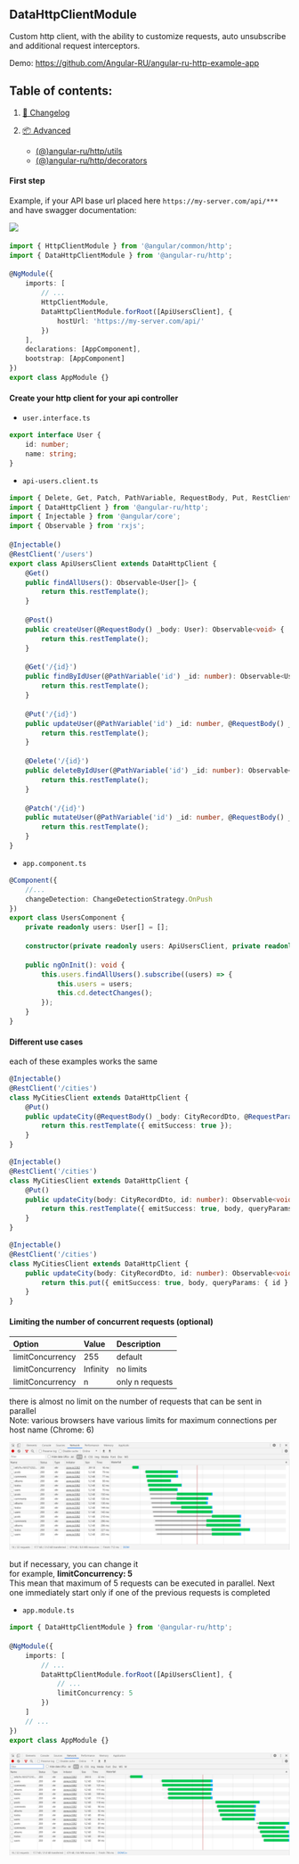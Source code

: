 ## DataHttpClientModule

Custom http client, with the ability to customize requests, auto unsubscribe and additional request interceptors.

Demo: https://github.com/Angular-RU/angular-ru-http-example-app

## Table of contents:

1. [📖 Changelog](https://github.com/Angular-RU/angular-ru-sdk/blob/master/CHANGELOG.md)
2. [📦 Advanced](#table-of-contents)

    - [(@)angular-ru/http/utils](https://github.com/Angular-RU/angular-ru-sdk/blob/master/packages/http/docs/utils.md)
    - [(@)angular-ru/http/decorators](https://github.com/Angular-RU/angular-ru-sdk/blob/master/packages/http/docs/decorators.md)

#### First step

Example, if your API base url placed here `https://my-server.com/api/***` and have swagger documentation:

![](https://habrastorage.org/webt/af/bg/n9/afbgn985tehybqdpk2gs1ymq9se.jpeg)

```ts
import { HttpClientModule } from '@angular/common/http';
import { DataHttpClientModule } from '@angular-ru/http';

@NgModule({
    imports: [
        // ...
        HttpClientModule,
        DataHttpClientModule.forRoot([ApiUsersClient], {
            hostUrl: 'https://my-server.com/api/'
        })
    ],
    declarations: [AppComponent],
    bootstrap: [AppComponent]
})
export class AppModule {}
```

#### Create your http client for your api controller

-   `user.interface.ts`

```ts
export interface User {
    id: number;
    name: string;
}
```

-   `api-users.client.ts`

```ts
import { Delete, Get, Patch, PathVariable, RequestBody, Put, RestClient } from '@angular-ru/http/decorators';
import { DataHttpClient } from '@angular-ru/http';
import { Injectable } from '@angular/core';
import { Observable } from 'rxjs';

@Injectable()
@RestClient('/users')
export class ApiUsersClient extends DataHttpClient {
    @Get()
    public findAllUsers(): Observable<User[]> {
        return this.restTemplate();
    }

    @Post()
    public createUser(@RequestBody() _body: User): Observable<void> {
        return this.restTemplate();
    }

    @Get('/{id}')
    public findByIdUser(@PathVariable('id') _id: number): Observable<User> {
        return this.restTemplate();
    }

    @Put('/{id}')
    public updateUser(@PathVariable('id') _id: number, @RequestBody() _body: User): Observable<void> {
        return this.restTemplate();
    }

    @Delete('/{id}')
    public deleteByIdUser(@PathVariable('id') _id: number): Observable<void> {
        return this.restTemplate();
    }

    @Patch('/{id}')
    public mutateUser(@PathVariable('id') _id: number, @RequestBody() _body: Partial<User>): Observable<void> {
        return this.restTemplate();
    }
}
```

-   `app.component.ts`

```ts
@Component({
    //...
    changeDetection: ChangeDetectionStrategy.OnPush
})
export class UsersComponent {
    private readonly users: User[] = [];

    constructor(private readonly users: ApiUsersClient, private readonly cd: ChangeDetectorRef) {}

    public ngOnInit(): void {
        this.users.findAllUsers().subscribe((users) => {
            this.users = users;
            this.cd.detectChanges();
        });
    }
}
```

#### Different use cases

each of these examples works the same

```ts
@Injectable()
@RestClient('/cities')
class MyCitiesClient extends DataHttpClient {
    @Put()
    public updateCity(@RequestBody() _body: CityRecordDto, @RequestParam('id') _id: number): Observable<void> {
        return this.restTemplate({ emitSuccess: true });
    }
}
```

```ts
@Injectable()
@RestClient('/cities')
class MyCitiesClient extends DataHttpClient {
    @Put()
    public updateCity(body: CityRecordDto, id: number): Observable<void> {
        return this.restTemplate({ emitSuccess: true, body, queryParams: { id } });
    }
}
```

```ts
@Injectable()
@RestClient('/cities')
class MyCitiesClient extends DataHttpClient {
    public updateCity(body: CityRecordDto, id: number): Observable<void> {
        return this.put({ emitSuccess: true, body, queryParams: { id } });
    }
}
```

#### Limiting the number of concurrent requests (optional)

| Option           | Value    | Description     |
| :--------------- | :------- | :-------------- |
| limitConcurrency | 255      | default         |
| limitConcurrency | Infinity | no limits       |
| limitConcurrency | n        | only n requests |

there is almost no limit on the number of requests that can be sent in parallel <br> Note: various browsers have various
limits for maximum connections per host name (Chrome: 6)

![](./docs/limit-concurrency-none.png)

but if necessary, you can change it <br> for example, <b>limitConcurrency: 5</b> <br> This mean that maximum of 5
requests can be executed in parallel. Next one immediately start only if one of the previous requests is completed

-   `app.module.ts`

```ts
import { DataHttpClientModule } from '@angular-ru/http';

@NgModule({
    imports: [
        // ...
        DataHttpClientModule.forRoot([ApiUsersClient], {
            // ...
            limitConcurrency: 5
        })
    ]
    // ...
})
export class AppModule {}
```

![](./docs/limit-concurrency-5.png)
